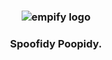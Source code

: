<h3 align="center"><img src="https://user-images.githubusercontent.com/104152235/180992808-fc5c758b-d0a8-4953-90b6-239d27f2e830.png" alt="empify logo"></h3>
<h3 align="center">Spoofidy Poopidy.</h3>
